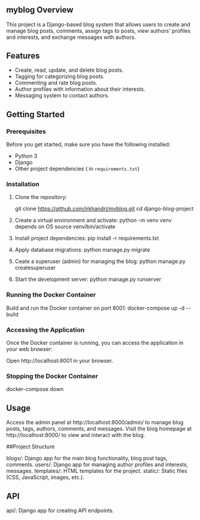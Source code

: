 # 

## myblog Overview

This project is a Django-based blog system that allows users to create and manage blog posts, comments, assign tags to posts, view authors' profiles and interests, and exchange messages with authors.

## Features

- Create, read, update, and delete blog posts.
- Tagging for categorizing blog posts.
- Commenting and rate blog posts.
- Author profiles with information about their interests.
- Messaging system to contact authors.

## Getting Started

### Prerequisites

Before you get started, make sure you have the following installed:

- Python 3
- Django
- Other project dependencies ( in `requirements.txt`)

### Installation

1. Clone the repository:

   
   git clone https://github.com/irkhandri/myblog.git
   cd django-blog-project

2. Create a virtual environment and activate:
   python -m venv venv
     depends on OS
   source venv/bin/activate
3. Install project dependencies:
   pip install -r requirements.txt
4. Apply database migrations:
   python manage.py migrate
5. Ceate a superuser (admin) for managing the blog:
   python manage.py createsuperuser
6. Start the development server:
   python manage.py runserver

### Running the Docker Container

Build and run the Docker container on port 8001:
   docker-compose up -d --build

### Accessing the Application
Once the Docker container is running, you can access the application in your web browser:

Open http://localhost:8001 in your browser.

### Stopping the Docker Container
   docker-compose down

## Usage

Access the admin panel at http://localhost:8000/admin/ to manage blog posts, tags, authors, comments, and messages.
Visit the blog homepage at http://localhost:8000/ to view and interact with the blog.

##Project Structure

blogs/: Django app for the main blog functionality, blog post tags, comments.
users/: Django app for managing author profiles and interests, messages.
templates/: HTML templates for the project.
static/: Static files (CSS, JavaScript, images, etc.).

## API

api/: Django app for creating API endpoints.

